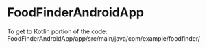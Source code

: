 # FoodFinderAndroidApp

To get to Kotlin portion of the code: FoodFinderAndroidApp/app/src/main/java/com/example/foodfinder/

